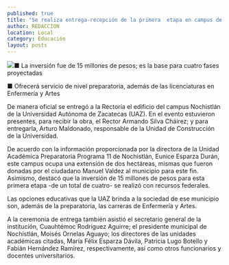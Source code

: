 ```yaml
---
published: true
title: "Se realiza entrega-recepción de la primera  etapa en campus de la UAZ en Nochistlán"
author: REDACCION
location: Local
category: Educación
layout: posts
---
```


![](http://i.imgur.com/aUwbWOCm.jpg)■ La inversión fue de 15 millones de pesos; es la base para cuatro fases proyectadas

■ Ofrecerá servicio de nivel preparatoria, además de las licenciaturas en Enfermería y Artes

De manera oficial se entregó a la Rectoría el edificio del campus Nochistlán de la Universidad Autónoma de Zacatecas (UAZ). En el evento estuvieron presentes, para recibir la obra, el Rector Armando Silva Cháirez; y para entregarla, Arturo Maldonado, responsable de la Unidad de Construcción de la Universidad.

De acuerdo con la información proporcionada por la directora de la Unidad Académica Preparatoria Programa 11 de Nochistlán, Eunice Esparza Durán, este campus ocupa una extensión de dos hectáreas, mismas que fueron donadas por el ciudadano Manuel Valdez al municipio para este fin. Asimismo, destacó que la inversión de 15 millones de pesos para esta primera etapa -de un total de cuatro- se realizó con recursos federales. 

Las opciones educativas que la UAZ brinda a la sociedad de ese municipio son, además de la  preparatoria, las carreras de Enfermería y Artes.

A la ceremonia de entrega también asistió el secretario general de la institución, Cuauhtémoc Rodríguez Aguirre; el presidente municipal de Nochistlán, Moisés Ornelas Aguayo; los directores de las unidades académicas citadas, María Félix Esparza Dávila, Patricia Lugo Botello y Fabián Hernández Ramírez, respectivamente, así como otros funcionarios y docentes universitarios.
